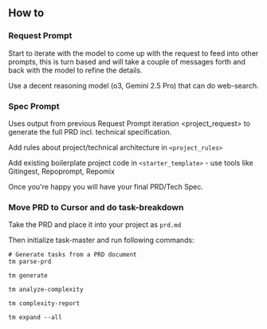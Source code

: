 ## How to 
### Request Prompt 

Start to iterate with the model to come up with the request to feed into other prompts, this is turn based and will take a couple of messages forth and back with the model to refine the details. 

Use a decent reasoning model (o3, Gemini 2.5 Pro) that can do web-search. 


### Spec Prompt 

Uses output from previous Request Prompt iteration <project_request> to generate the full PRD incl. technical specification.

Add rules about project/technical architecture in `<project_rules>`

Add existing boilerplate project code in `<starter_template>` - use tools like Gitingest, Repoprompt, Repomix

Once you're happy you will have your final PRD/Tech Spec.


### Move PRD to Cursor and do task-breakdown

Take the PRD and place it into your project as `prd.md`

Then initialize task-master and run following commands: 
```
# Generate tasks from a PRD document  
tm parse-prd
```

```
tm generate
```

```
tm analyze-complexity
```

```
tm complexity-report
```

```
tm expand --all 
```
